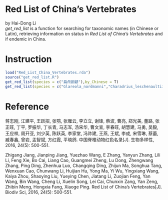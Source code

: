 # Red List of China’s Vertebrates 
by Hai-Dong Li      
*get_red_list* is a function for searching for taxonomic names (in Chinese or Latin), retrieving information on status in *Red List of China’s Vertebrates* and if endemic in China.

# Instruction
``` r 
load("Red_List_China_Vertebrates.rda")
source("get_red_list.R")
get_red_list(species = c("扁颅鼩鼱"),by_Chinese = T)
get_red_list(species = c("Glareola_nordmanni","Charadrius_leschenaultii"),by_Chinese = F)
``` 
# Reference

蒋志刚, 江建平, 王跃招, 张鹗, 张雁云, 李立立, 谢锋, 蔡波, 曹亮, 郑光美, 董路, 张正旺, 丁平, 罗振华, 丁长青, 马志军, 汤宋华, 曹文宣, 李春旺, 胡慧建, 马勇, 吴毅, 王应祥, 周开亚, 刘少英, 陈跃英, 李家堂, 冯祚建, 王燕, 王斌, 李成, 宋雪琳, 蔡蕾, 臧春鑫, 曾岩, 孟智斌, 方红霞, 平晓鸽. 中国脊椎动物红色名录[J]. 生物多样性, 2016, 24(5): 500-551.

Zhigang Jiang, Jianping Jiang, Yuezhao Wang, E Zhang, Yanyun Zhang, Lili Li, Feng Xie, Bo Cai, Liang Cao, Guangmei Zheng, Lu Dong, Zhengwang Zhang, Ping Ding, Zhenhua Luo, Changqing Ding, Zhijun Ma, Songhua Tang, Wenxuan Cao, Chunwang Li, Huijian Hu, Yong Ma, Yi Wu, Yingxiang Wang, Kaiya Zhou, Shaoying Liu, Yueying Chen, Jiatang Li, Zuojian Feng, Yan Wang, Bin Wang, Cheng Li, Xuelin Song, Lei Cai, Chunxin Zang, Yan Zeng, Zhibin Meng, Hongxia Fang, Xiaoge Ping. Red List of China’s Vertebrates[J]. Biodiv Sci, 2016, 24(5): 500-551.
